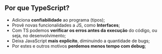 ## Por que TypeScript?

- Adiciona **confiabilidade** ao programa (tipos);
- Provê novas funcionalidades a JS, como **Interfaces**;
- Com TS podemos **verificar os erros antes da execução** do código, ou seja, no desenvolvimento;
- Deixa JavaScript **mais explicíto**, diminuindo a quantidade de bugs;
- Por estes e outros motivos **perdemos menos tempo com debug**;